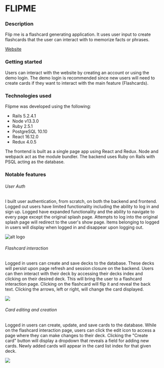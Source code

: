 # FLIPME

### Description
Flip me is a flashcard generating application. It uses user input to create flashcards that the user can interact with to memorize facts or phrases. 

[Website](https://flip-me.herokuapp.com/#/)

### Getting started


Users can interact with the website by creating an account or using the demo login. The demo login is recommended since new users will need to create cards if they want to interact with the main feature (Flashcards).

### Technologies used

Flipme was developed using the following:

* Rails 5.2.4.1
* Node v13.3.0
* Ruby 2.5.1
* PostgreSQL 10.10
* React 16.12.0
* Redux 4.0.5

The frontend is built as a single page app using React and Redux. Node and webpack act as the module bundler. The backend uses Ruby on Rails with PSQL acting as the database. 

### Notable features
###### User Auth

I built user authentication, from scratch, on both the backend and frontend. Logged out users have limited functionality including the ability to log in and sign up. Logged have expanded functionality and the ability to navigate to every page except the original splash page. Attempts to log into the original splash page will redirect to the user's show page. Items belonging to logged in users will display when logged in and disappear upon logging out.

![alt logo](https://media.giphy.com/media/eLp4Bd4GbEkjfIYyyK/giphy.gif)

###### Flashcard interaction

Logged in users can create and save decks to the database. These decks will persist upon page refresh and session closure on the backend. Users can then interact with their deck by accessing their decks index and clicking on their desired deck. This will bring the user to a flashcard interaction page. Clicking on the flashcard will flip it and reveal the back text. Clicking the arrows, left or right, will change the card displayed.

![](https://media.giphy.com/media/daa4a2TRypSBL6ELxb/giphy.gif)

###### Card editing and creation

Logged in users can create, update, and save cards to the database. While on the flashcard interaction page, users can click the edit icon to access a page where they can make changes to their deck. Clicking the "Create card" button will display a dropdown that reveals a field for adding new cards. Newly added cards will appear in the card list index for that given deck.

![](https://media.giphy.com/media/M971bF7G8NwOKjzWHs/giphy.gif)
